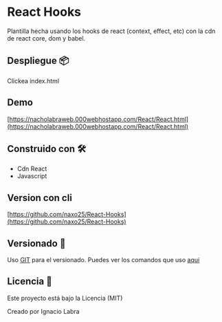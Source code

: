 # React Hooks

Plantilla hecha usando los hooks de react (context, effect, etc) con la cdn de react core, dom y babel.

## Despliegue 📦

Clickea index.html

## Demo
[https://nacholabraweb.000webhostapp.com/React/React.html](https://nacholabraweb.000webhostapp.com/React/React.html)

## Construido con 🛠️

* Cdn React
* Javascript

## Version con cli
[https://github.com/naxo25/React-Hooks](https://github.com/naxo25/React-Hooks)

## Versionado 📌

Uso [GIT](https://git-scm.com/) para el versionado.
Puedes ver los comandos que uso [aqui](https://nacholabraweb.000webhostapp.com/docs/Tutoriales.html)

## Licencia 📄

Este proyecto está bajo la Licencia (MIT)

Creado por Ignacio Labra